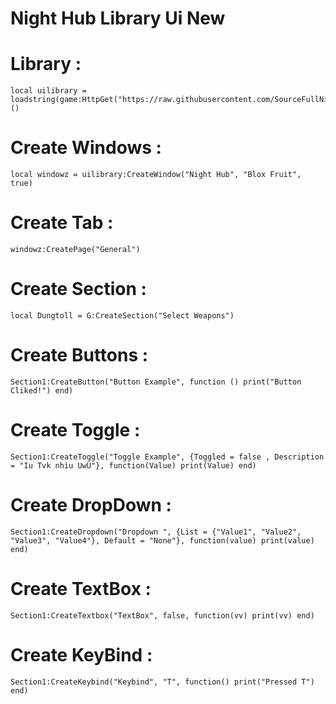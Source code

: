 # Night Hub Library Ui New

# Library :
```
local uilibrary = loadstring(game:HttpGet("https://raw.githubusercontent.com/SourceFullNightHub/ewihwg/main/skidhubtaotaodamchet"))()
```

# Create Windows :
```
local windowz = uilibrary:CreateWindow("Night Hub", "Blox Fruit", true)
```

# Create Tab :
```
windowz:CreatePage("General")
```

# Create Section :
```
local Dungtoll = G:CreateSection("Select Weapons")
```

# Create Buttons :
```
Section1:CreateButton("Button Example", function () print("Button Cliked!") end)
```

# Create Toggle :
```
Section1:CreateToggle("Toggle Example", {Toggled = false , Description = "Iu Tvk nhìu UwU"}, function(Value) print(Value) end)
```

# Create DropDown :
```
Section1:CreateDropdown("Dropdown ", {List = {"Value1", "Value2", "Value3", "Value4"}, Default = "None"}, function(value) print(value) end)
```

# Create TextBox :
```
Section1:CreateTextbox("TextBox", false, function(vv) print(vv) end)
```

# Create KeyBind :
```
Section1:CreateKeybind("Keybind", "T", function() print("Pressed T") end)
```
